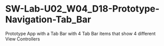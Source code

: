 # SW-Lab-U02_W04_D18-Prototype-Navigation-Tab_Bar
Prototype App with a Tab Bar with 4 Tab Bar items that show 4 different View Controllers
